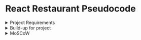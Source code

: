 # React Restaurant Pseudocode
<details>
<summary>Project Requirements </summary>



- [x] Create a wireframe of restaurant site

- [] Generate restaurant name / address / hours of operation

- [x] install bootstrap via npm

- [] Access API information using Axios

- [] Create a restaurant menu

        - [] At least 15 items

        - [] Multiple Menu sections (apps, drinks, entree)

        - [] Render items using API

- [] Manage React Component State


</details>

<details>
<summary>Build-up for project</summary>

What do we want to display on our restaurant site?

 - Need a header with content 

    -Restaurant title : Le Roux Effronté

    -Address : 348 East Main Street Lexington, KY

    -Hours of Operation: 11a-8p

 - Accordions displaying menu items

    -Size and position : We want 2 accordions above and 2 accordions below.

    - Background picture of a dining room, cafe maybe?

    - Lets shoot for a different header look as not to blend too much with background of accordions

    - Do we want accordions to be clear and show background behind or have their own coloring?

    - Default page load: All accordions closed, can visually see all 4 on one page.

    - Stretch goal for accordions, only have one displayed on page that can rotate when a specific button is clicked

    - While any top accordions are open, lets have bottom auto close to adjust for sizing issues?

    -Maybe adding a randomizer for when each accordion is closed it changes the options?

    - Lets have 4 accordions

        - Appetizer
        
        - Brunch
         
        - Entreé
          
        - Drinks

   
</details>

<details>
<summary>MoSCoW</summary>

#### Must Haves
 Basic Menu Structure:

       - Different available menus using React Components

       - Menu items and details acquired by API
    
####  Should Haves  

        - Visually appealing page and function on different screen adjustments / mobile
        - Order menu / shopping cart for online ordering
#### Could Haves
        - User logins
        - Ratings and reviews
        
#### Won't Haves
        - Payment options
        - Admin panel for restaurant staff
    ```

</details>


